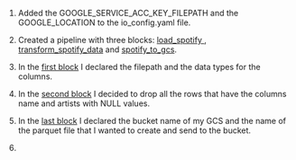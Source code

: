 1) Added the GOOGLE_SERVICE_ACC_KEY_FILEPATH and the GOOGLE_LOCATION to the io_config.yaml file.

2) Created a pipeline with three blocks: [load_spotify ](https://github.com/antfneves/spotify_top_songs_project/blob/main/Mage/load_spotify.py), [transform_spotify_data](https://github.com/antfneves/spotify_top_songs_project/blob/main/Mage/transform_spotify_data.py) and  [spotify_to_gcs](https://github.com/antfneves/spotify_top_songs_project/blob/main/Mage/spotify_to_gcs.py).

3) In the [first block](https://github.com/antfneves/spotify_top_songs_project/blob/main/Mage/load_spotify.py) I declared the filepath and the data types for the columns.

4) In the [second block](https://github.com/antfneves/spotify_top_songs_project/blob/main/Mage/transform_spotify_data.py) I decided to drop all the rows that have the columns name and artists with NULL values.

5) In the [last block](https://github.com/antfneves/spotify_top_songs_project/blob/main/Mage/spotify_to_gcs.py) I declared the bucket name of my GCS and the name of the parquet file that I wanted to create and send to the bucket.

6)   
